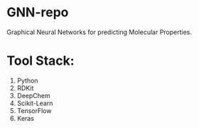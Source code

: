 # GNN-repo
Graphical Neural Networks for predicting Molecular Properties.
<br>
# Tool Stack:
1. Python
2. RDKit
3. DeepChem
4. Scikit-Learn
5. TensorFlow
6. Keras
